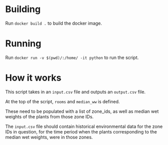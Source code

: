 # Building

Run `docker build .` to build the docker image.

# Running

Run `docker run -v $(pwd)/:/home/ -it python` to run the script.

# How it works

This script takes in an `input.csv` file and outputs an `output.csv` file.

At the top of the script, `rooms` and `median_ww` is defined.

These need to be populated with a list of zone_ids, as well as median wet weights of the plants from those zone IDs.

The `input.csv` file should contain historical environmental data for the zone IDs in question,
for the time period when the plants corresponding to the median wet weights, were in those zones.
